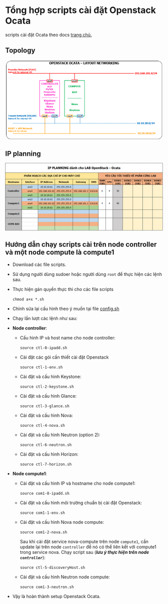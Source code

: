 # Tổng hợp scripts cài đặt Openstack Ocata

scripts cài đặt Ocata theo docs [trang chủ.](https://docs.openstack.org/ocata/install-guide-ubuntu)

## Topology 

![img](../Keystone/images/topo_ocata.png)

## IP planning

![img](../Keystone/images/ipplan.png)

## Hướng dẫn chạy scripts cài trên node controller và một node compute là compute1

- Download các file scripts.

- Sử dụng người dùng sudoer hoặc người dùng `root` để thực hiện các lệnh sau.

- Thực hiện gán quyền thực thi cho các file scripts

  `chmod a+x *.sh`

- Chỉnh sửa lại cấu hình theo ý muốn tại file [config.sh](./config.sh)

- Chạy lần lượt các lệnh như sau:

- **Node controller**:

	- Cấu hình IP và host name cho node controller:

		`source ctl-0-ipadd.sh`

	- Cài đặt các gói cần thiết cài đặt Openstack

		`source ctl-1-env.sh`

	- Cài đặt và cấu hình Keystone:

		`source ctl-2-keystone.sh`

	- Cài đặt và cấu hình Glance:

		`source ctl-3-glance.sh`

	- Cài đặt và cấu hình Nova:

		`source ctl-4-nova.sh`

	- Cài đặt và cấu hình Neutron (option 2):

		`source ctl-6-neutron.sh`

	- Cài đặt và cấu hình Horizon: 

		`source ctl-7-horizon.sh`

- **Node compute1**:

	- Cài đặt và cấu hình IP và hostname cho node compute1:

		`source com1-0-ipadd.sh`

	- Cài đặt và cấu hình môi trường chuẩn bị cài đặt Openstack:

		`source com1-1-env.sh`

	- Cài đặt và cấu hình Nova node compute:

		`source com1-2-nova.sh`

		Sau khi cài đặt service nova-compute trên node 	`compute1`, cần update lại trên node `controller` để nó có thể liên kết với compute1 trong service nova. Chạy script sau (***lưu ý thực hiện trên node `controller`***): 

		`source ctl-5-discoveryHost.sh`

	- Cài đặt và cấu hình Neutron node compute:

		`source com1-3-neutron.sh`

- Vậy là hoàn thành setup Openstack Ocata. 


